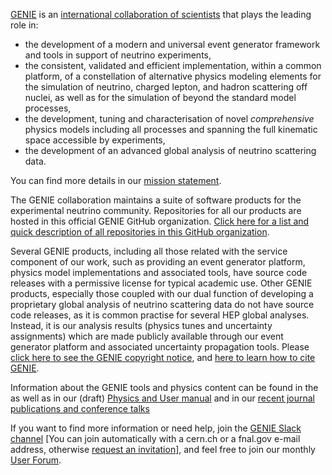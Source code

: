 [GENIE](http://www.genie-mc.org) is an [international collaboration of scientists](https://hep.ph.liv.ac.uk/~costasa/genie/collaboration.html) that plays the leading role in:
 - the development of a modern and universal event generator framework and tools in support of neutrino experiments,
 - the consistent, validated and efficient implementation, within a common platform, of a constellation of alternative physics modeling elements for the simulation of neutrino, charged lepton, and hadron scattering off nuclei, as well as for the simulation of beyond the standard model processes,
 - the development, tuning and characterisation of novel *comprehensive* physics models including all processes and spanning the full kinematic space accessible by experiments,
 - the development of an advanced global analysis of neutrino scattering data. 

You can find more details in our [mission statement](https://hep.ph.liv.ac.uk/~costasa/genie/mission.html).

The GENIE collaboration maintains a suite of software products for the experimental neutrino community. Repositories for all our products are hosted in this official GENIE GitHub organization. [Click here for a list and quick description of all repositories in this GitHub organization](./Repositories.md).

Several GENIE products, including all those related with the service component of our work, such as providing an event generator platform, physics model implementations and associated tools, have source code releases with a permissive license for typical academic use. Other GENIE products, especially those coupled with our dual function of developing a proprietary global analysis of neutrino scattering data do not have source code releases, as it is common practise for several HEP global analyses. Instead, it is our analysis results (physics tunes and uncertainty assignments) which are made publicly available through our event generator platform and associated uncertainty propagation tools. Please [click here to see the GENIE copyright notice](http://copyright.genie-mc.org), and
[here to learn how to cite GENIE](https://hep.ph.liv.ac.uk/~costasa/genie/citing.html).

Information about the GENIE tools and physics content can be found in the as well as in our 
(draft) [Physics and User manual](https://www.overleaf.com/read/rqmbqzzvsvmb) and in our
[recent journal publications and conference talks](https://hep.ph.liv.ac.uk/~costasa/genie/pub.html)

If you want to find more information or need help, join the [GENIE Slack channel](https://geniemc.slack.com) [You can join automatically with a cern.ch or a fnal.gov e-mail address, otherwise [request an invitation](mailto:c.andreopoulos@cern.ch)], and feel free to join our monthly [User Forum](https://hep.ph.liv.ac.uk/~costasa/genie/forum.html). 
